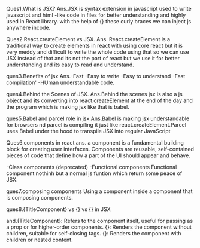 Ques1.What is JSX?
Ans.JSX is syntax extension in javascript used to write javascript and html -like code in files for better understanding and highly used in React library.
with the help of {} these curly braces we can inject js anywhere incode.

Ques2.React.createElement vs JSX.
Ans. React.createElement is a traditional way to create elements in react with using core react but it is very meddy and difficult to write the whole code using that so we can use JSX instead of that and its not the part of react but we use it for better understanding and its easy to read and understand.

ques3.Benefits of jsx
Ans.-Fast
-Easy to write
-Easy to understand
-Fast compilation'
-HUman understandable code.

ques4.Behind the Scenes of JSX.
Ans.Behind the scenes jsx is also a js object and its converting into react.createElement at the end of the day and the program which is making jsx like that is babel.

ques5.Babel and parcel role in jsx
Ans.Babel is making jsx understandable for browsers nd parcel is compiling it just like react.createElement.Parcel uses Babel under the hood to transpile JSX into regular JavaScript

Ques6.components in react
ans. a component is a fundamental building block for creating user interfaces. Components are reusable, self-contained pieces of code that define how a part of the UI should appear and behave.

-Class components (deprecated)
-Functional components
Functional component nothinh but a normal js funtion which return some peace of JSX.

ques7.composing components
Using a component inside a component that is composing components.

ques8.{TitleComponent} vs {<TitleComponent/>} vs
{<TitleComponent></TitleComponent>} in JSX

and.{TitleComponent}: Refers to the component itself, useful for passing as a prop or for higher-order components.
{<TitleComponent/>}: Renders the component without children, suitable for self-closing tags.
{<TitleComponent></TitleComponent>}: Renders the component with children or nested content.
